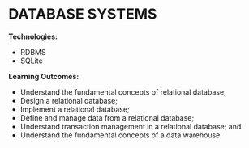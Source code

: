 # DATABASE SYSTEMS
  
**Technologies:**
- RDBMS
- SQLite
  
**Learning Outcomes:**
- Understand the fundamental concepts of relational database;
- Design a relational database;
- Implement a relational database;
- Define and manage data from a relational database;
- Understand transaction management in a relational database; and
- Understand the fundamental concepts of a data warehouse
